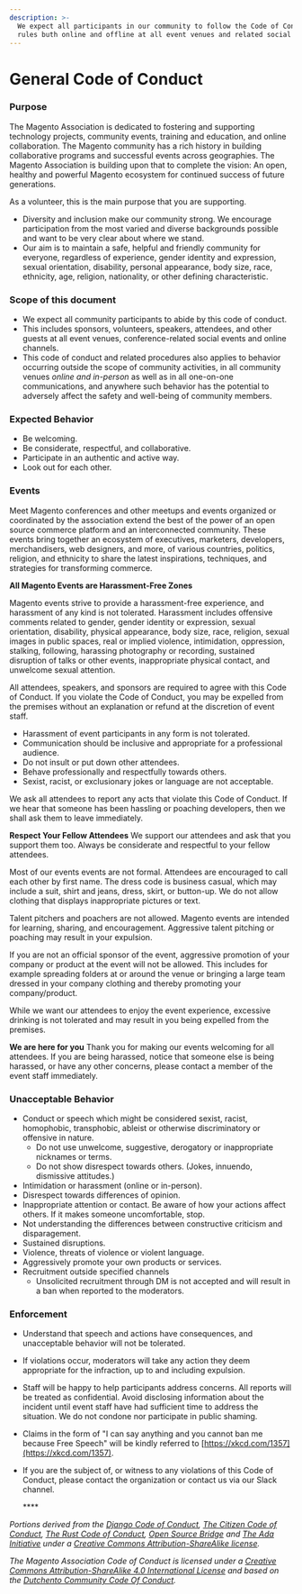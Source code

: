```yaml
---
description: >-
  We expect all participants in our community to follow the Code of Conduct
  rules buth online and offline at all event venues and related social events.
---
```


# General Code of Conduct

### Purpose

The Magento Association is dedicated to fostering and supporting technology projects, community events, training and education, and online collaboration. The Magento community has a rich history in building collaborative programs and successful events across geographies. The Magento Association is building upon that to complete the vision: An open, healthy and powerful Magento ecosystem for continued success of future generations.

As a volunteer, this is the main purpose that you are supporting.

* Diversity and inclusion make our community strong. We encourage participation from the most varied and diverse backgrounds possible and want to be very clear about where we stand.
* Our aim is to maintain a safe, helpful and friendly community for everyone, regardless of experience, gender identity and expression, sexual orientation, disability, personal appearance, body size, race, ethnicity, age, religion, nationality, or other defining characteristic.

### Scope of this document

* We expect all community participants to abide by this code of conduct. 
* This includes sponsors, volunteers, speakers, attendees, and other guests at all event venues, conference-related social events and online channels.
* This code of conduct and related procedures also applies to behavior occurring outside the scope of community activities, in all community venues _online and in-person_ as well as in all one-on-one communications, and anywhere such behavior has the potential to adversely affect the safety and well-being of community members.

### Expected Behavior

* Be welcoming.
* Be considerate, respectful, and collaborative.
* Participate in an authentic and active way.
* Look out for each other.

### Events

Meet Magento conferences and other meetups and events organized or coordinated by the association extend the best of the power of an open source commerce platform and an interconnected community. These events bring together an ecosystem of executives, marketers, developers, merchandisers, web designers, and more, of various countries, politics, religion, and ethnicity to share the latest inspirations, techniques, and strategies for transforming commerce.

**All Magento Events are Harassment-Free Zones**

Magento events strive to provide a harassment-free experience, and harassment of any kind is not tolerated. Harassment includes offensive comments related to gender, gender identity or expression, sexual orientation, disability, physical appearance, body size, race, religion, sexual images in public spaces, real or implied violence, intimidation, oppression, stalking, following, harassing photography or recording, sustained disruption of talks or other events, inappropriate physical contact, and unwelcome sexual attention.

All attendees, speakers, and sponsors are required to agree with this Code of Conduct. If you violate the Code of Conduct, you may be expelled from the premises without an explanation or refund at the discretion of event staff.

* Harassment of event participants in any form is not tolerated.
* Communication should be inclusive and appropriate for a professional audience.
* Do not insult or put down other attendees.
* Behave professionally and respectfully towards others.
* Sexist, racist, or exclusionary jokes or language are not acceptable.

We ask all attendees to report any acts that violate this Code of Conduct. If we hear that someone has been hassling or poaching developers, then we shall ask them to leave immediately.

**Respect Your Fellow Attendees** We support our attendees and ask that you support them too. Always be considerate and respectful to your fellow attendees.

Most of our events events are not formal. Attendees are encouraged to call each other by first name. The dress code is business casual, which may include a suit, shirt and jeans, dress, skirt, or button-up. We do not allow clothing that displays inappropriate pictures or text.

Talent pitchers and poachers are not allowed. Magento events are intended for learning, sharing, and encouragement. Aggressive talent pitching or poaching may result in your expulsion.

If you are not an official sponsor of the event, aggressive promotion of your company or product at the event will not be allowed. This includes for example spreading folders at or around the venue or bringing a large team dressed in your company clothing and thereby promoting your company/product.

While we want our attendees to enjoy the event experience, excessive drinking is not tolerated and may result in you being expelled from the premises.

**We are here for you** Thank you for making our events welcoming for all attendees. If you are being harassed, notice that someone else is being harassed, or have any other concerns, please contact a member of the event staff immediately.

### Unacceptable Behavior

* Conduct or speech which might be considered sexist, racist, homophobic, transphobic, ableist or otherwise discriminatory or offensive in nature.
  * Do not use unwelcome, suggestive, derogatory or inappropriate nicknames or terms.
  * Do not show disrespect towards others. \(Jokes, innuendo, dismissive attitudes.\)
* Intimidation or harassment \(online or in-person\).
* Disrespect towards differences of opinion.
* Inappropriate attention or contact. Be aware of how your actions affect others. If it makes someone uncomfortable, stop.
* Not understanding the differences between constructive criticism and disparagement.
* Sustained disruptions.
* Violence, threats of violence or violent language.
* Aggressively promote your own products or services.
* Recruitment outside specified channels
  * Unsolicited recruitment through DM is not accepted and will result in a ban when reported to the moderators.

### Enforcement

* Understand that speech and actions have consequences, and unacceptable behavior will not be tolerated.
* If violations occur, moderators will take any action they deem appropriate for the infraction, up to and including expulsion.
* Staff will be happy to help participants address concerns. All reports will be treated as confidential. Avoid disclosing information about the incident until event staff have had sufficient time to address the situation. We do not condone nor participate in public shaming.
* Claims in the form of "I can say anything and you cannot ban me because Free Speech" will be kindly referred to [https://xkcd.com/1357](https://xkcd.com/1357).
* If you are the subject of, or witness to any violations of this Code of Conduct, please contact the organization or contact us via our Slack channel.

  \*\*\*\*

_Portions derived from the_ [_Django Code of Conduct_](https://www.djangoproject.com/conduct/)_,_ [_The Citizen Code of Conduct_](http://citizencodeofconduct.org/)_,_ [_The Rust Code of Conduct_](https://www.rust-lang.org/conduct.html)_,_ [_Open Source Bridge_](http://opensourcebridge.org/about/code-of-conduct/) _and_ [_The Ada Initiative_](http://adainitiative.org/2014/02/18/howto-design-a-code-of-conduct-for-your-community/) _under a_ [_Creative Commons Attribution-ShareAlike license_](http://creativecommons.org/licenses/by-sa/3.0/)_._

_The Magento Association Code of Conduct is licensed under a_ [_Creative Commons Attribution-ShareAlike 4.0 International License_](http://creativecommons.org/licenses/by-sa/4.0/) _and based on the_ [_Dutchento Community Code Of Conduct_](https://github.com/Dutchento/organization-code-of-conduct)_._

